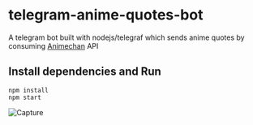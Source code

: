 # telegram-anime-quotes-bot
A telegram bot built with nodejs/telegraf which sends anime quotes by consuming [Animechan](https://animechan.vercel.app/) API

## Install dependencies and Run
```
npm install
npm start
```

![Capture](https://user-images.githubusercontent.com/91583685/204230505-25af70ed-c3f5-45ac-a609-e57c05419652.PNG)
